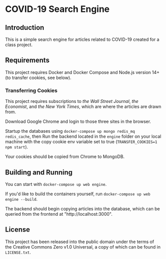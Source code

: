 # COVID-19 Search Engine

## Introduction

This is a simple search engine for articles related to COVID-19 created for a class project.

## Requirements 

This project requires Docker and Docker Compose and Node.js version 14+ (to transfer cookies, see below).

### Transferring Cookies

This project requires subscriptions to *the Wall Street Journal*, *the Economist*, and *the New York Times*, which 
are where the articles are drawn from.

Download Google Chrome and login to those three sites in the browser.

Startup the databases using `docker-compose up mongo redis_mq redis_cache`, then Run the backend located in the `engine` 
folder on your local machine with the copy cookie env variable set to true (`TRANSFER_COOKIES=1 npm start`).

Your cookies should be copied from Chrome to MongoDB.

## Building and Running

You can start with `docker-compose up web engine`.

If you'd like to build the containers yourself, run `docker-compose up web engine --build`.

The backend should begin copying articles into the database, which can be queried from the 
frontend at "http://localhost:3000".

## License

This project has been released into the public domain under the terms of the Creative Commons Zero v1.0 Universal,
a copy of which can be found in `LICENSE.txt`.